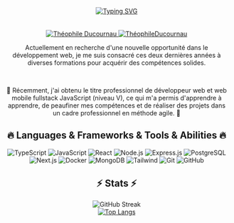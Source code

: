 <div align="center">
  <br>
  <br>
  <br>
    <a href="https://git.io/typing-svg">
      <img src="https://readme-typing-svg.demolab.com?font=Poppins&weight=600&size=30&duration=4000&pause=1000&center=true&vCenter=true&random=false&width=500&lines=Hello+there++%F0%9F%91%8B%F0%9F%8F%BC;I%E2%80%99m+a+fullstack+js+developer++%F0%9F%A7%91%F0%9F%8F%BC%E2%80%8D%F0%9F%92%BB;Nice+to+meet+you++%F0%9F%A4%9D%F0%9F%8F%BC" alt="Typing SVG" />
    </a>
  <br>
  <br>
  <br>
</div>
<div align="center">
  <a href="https://www.linkedin.com/public-profile/settings?trk=d_flagship3_profile_self_view_public_profile">
    <img src="https://img.shields.io/badge/-LinkedIn-black.svg?style=flat-square&logo=LinkedIn&logoColor=white&link=https://www.linkedin.com/public-profile/settings?trk=d_flagship3_profile_self_view_public_profile" alt="Théophile Ducournau">
  </a>
  <a href="https://theophile-ducournau.com/">
    <img src="https://img.shields.io/badge/-Portfolio-black.svg?style=flat-square&logo=Portfolio&logoColor=white&link=https://theophile-ducournau.com/" alt="ThéophileDucournau">
  </a>
</div>
<p align="center">
Actuellement en recherche d'une nouvelle opportunité dans le développement web, je me suis consacré ces deux dernières années à diverses formations pour acquérir des compétences solides.
</p>
<br>
<p align="center">
🌟 Récemment, j'ai obtenu le titre professionnel de développeur web et web mobile fullstack JavaScript (niveau V), ce qui m'a permis d'apprendre à apprendre, de peaufiner mes compétences et de réaliser des projets dans un cadre professionnel en méthode agile. 🚀
</p>
<h2 align="center">🔥 Languages & Frameworks & Tools & Abilities 🔥</h2>
<p align="center">
  <img src="https://img.shields.io/badge/-TypeScript-blue?style=flat-square&logo=typescript&logoColor=white" alt="TypeScript">
  <img src="https://img.shields.io/badge/-JavaScript-black?style=flat-square&logo=javascript&logoColor=white" alt="JavaScript">
  <img src="https://img.shields.io/badge/-React-blue?style=flat-square&logo=react&logoColor=white" alt="React">
  <img src="https://img.shields.io/badge/-Node.js-black?style=flat-square&logo=node.js&logoColor=white" alt="Node.js">
  <img src="https://img.shields.io/badge/-Express.js-blue?style=flat-square&logo=express&logoColor=white" alt="Express.js">
  <img src="https://img.shields.io/badge/-PostgreSQL-black?style=flat-square&logo=postgresql&logoColor=white" alt="PostgreSQL">
  <img src="https://img.shields.io/badge/-Next-black?style=flat-square&logo=next.js&logoColor=white" alt="Next.js">
  <img src="https://img.shields.io/badge/-Docker-blue?style=flat-square&logo=docker&logoColor=white" alt="Docker">
  <img src="https://img.shields.io/badge/-MongoDB-black?style=flat-square&logo=mongodb&logoColor=white" alt="MongoDB">
  <img src="https://img.shields.io/badge/-Tailwind-blue?style=flat-square&logo=tailwindcss&logoColor=white" alt="Tailwind">
  <img src="https://img.shields.io/badge/-Git-black?style=flat-square&logo=git&logoColor=white" alt="Git">
  <img src="https://img.shields.io/badge/-Github-blue?style=flat-square&logo=git&logoColor=white" alt="GitHub">
</p>
<h2 align="center">⚡ Stats ⚡</h2>
<div align="center">
 <img src="https://streak-stats.demolab.com?user=Theophile-Dcn&theme=dark" alt="GitHub Streak">
</div>
<div align="center">
  <a href="https://git.io/top-langs">
    <img src="https://github-readme-stats.vercel.app/api/top-langs/?username=Theophile-Dcn&theme=dark" alt="Top Langs">
  </a>
</div>
